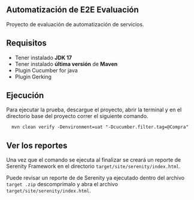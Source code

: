## Automatización de E2E Evaluación
Proyecto de evaluación de automatización de servicios.  

## Requisitos
- Tener instalado **JDK 17**
- Tener instalado **última versión** de **Maven**
- Plugin Cucumber for java
- Plugin Gerking

## Ejecución
Para ejecutar la prueba, descargue el proyecto, abrir la terminal y en el directorio base del proyecto correr el siguiente comando.
``` 
  mvn clean verify -Denvironment=uat "-Dcucumber.filter.tag=@Compra"
``` 

## Ver los reportes
Una vez que el comando se ejecuta al finalizar se creará un reporte de Serenity Framework en el directorio `target/site/serenity/index.html`.

Puede revisar un reporte de de Serenity ya ejecutado dentro del archivo `target .zip` descomprimalo
y abra el archivo `target/site/serenity/index.html`.


